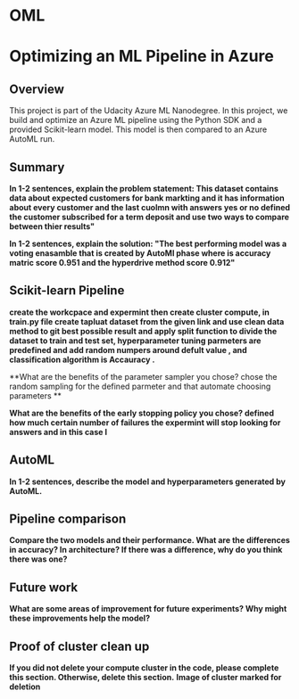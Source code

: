 # OML
# Optimizing an ML Pipeline in Azure

## Overview
This project is part of the Udacity Azure ML Nanodegree.
In this project, we build and optimize an Azure ML pipeline using the Python SDK and a provided Scikit-learn model.
This model is then compared to an Azure AutoML run.

## Summary
**In 1-2 sentences, explain the problem statement: This dataset contains data about expected customers for bank markting and it has information about every customer and the last cuolmn with answers yes or no defined the customer subscribed for a term deposit and use two ways to compare between thier results"**

**In 1-2 sentences, explain the solution: "The best performing model was a voting enasamble that is created by AutoMl phase where is accuracy matric score 0.951 and the hyperdrive method score 0.912"**

## Scikit-learn Pipeline
**create the workcpace and expermint then create cluster compute, in train.py file create tapluat dataset from the given link and use clean data method to git best possible result and apply split function to divide the dataset to train and test set, hyperparameter tuning parmeters are predefined and add random numpers around defult value , and classification algorithm is Accauracy .**

**What are the benefits of the parameter sampler you chose? chose the random sampling for the defined parmeter and that automate choosing parameters   **

**What are the benefits of the early stopping policy you chose? defined how much certain number of failures the expermint will stop looking for answers and in this case I**

## AutoML
**In 1-2 sentences, describe the model and hyperparameters generated by AutoML.**

## Pipeline comparison
**Compare the two models and their performance. What are the differences in accuracy? In architecture? If there was a difference, why do you think there was one?**

## Future work
**What are some areas of improvement for future experiments? Why might these improvements help the model?**

## Proof of cluster clean up
**If you did not delete your compute cluster in the code, please complete this section. Otherwise, delete this section.**
**Image of cluster marked for deletion**
